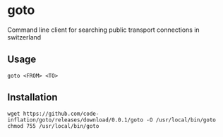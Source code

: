 # goto
Command line client for searching public transport connections in switzerland

## Usage
```
goto <FROM> <TO>
```

## Installation
```
wget https://github.com/code-inflation/goto/releases/download/0.0.1/goto -O /usr/local/bin/goto
chmod 755 /usr/local/bin/goto
```
